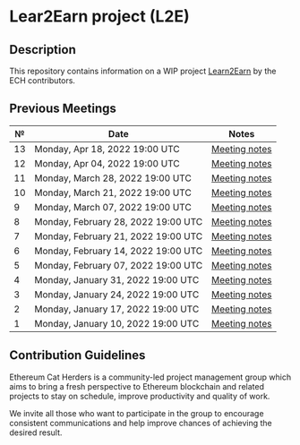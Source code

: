 # Lear2Earn project (L2E)

## Description
This repository contains information on a WIP project [Learn2Earn](https://hackmd.io/@poojaranjan/Learn2Earn) by the ECH contributors.

## Previous Meetings

 №  | Date                             | Notes          |
--- | -------------------------------- | -------------- |
  13| Monday, Apr 18, 2022 19:00 UTC | [Meeting notes](https://hackmd.io/@poojaranjan/L2Emeetingnotes#Meeting-13)|
  12| Monday, Apr 04, 2022 19:00 UTC | [Meeting notes](https://hackmd.io/@poojaranjan/L2Emeetingnotes#Meeting-12)|
  11| Monday, March 28, 2022 19:00 UTC | [Meeting notes](https://hackmd.io/@poojaranjan/L2Emeetingnotes#Meeting-11)|
  10| Monday, March 21, 2022 19:00 UTC | [Meeting notes](https://hackmd.io/@poojaranjan/L2Emeetingnotes#Meeting-10)|
  9 | Monday, March 07, 2022 19:00 UTC | [Meeting notes](https://hackmd.io/@poojaranjan/L2Emeetingnotes#Meeting-9)|
  8 | Monday, February 28, 2022 19:00 UTC | [Meeting notes](https://hackmd.io/@poojaranjan/L2Emeetingnotes#Meeting-8)|
  7 | Monday, February 21, 2022 19:00 UTC | [Meeting notes](https://hackmd.io/@poojaranjan/L2Emeetingnotes#Meeting-7)|
  6 | Monday, February 14, 2022 19:00 UTC | [Meeting notes](https://hackmd.io/@poojaranjan/L2Emeetingnotes#Meeting-6)|
  5 | Monday, February 07, 2022 19:00 UTC | [Meeting notes](https://hackmd.io/@poojaranjan/L2Emeetingnotes#Meeting-5)|
  4 | Monday, January 31, 2022 19:00 UTC  | [Meeting notes](https://hackmd.io/@poojaranjan/L2Emeetingnotes#Meeting-4) |
  3 | Monday, January 24, 2022 19:00 UTC  | [Meeting notes](https://hackmd.io/@poojaranjan/L2Emeetingnotes#Meeting-3) |
  2 | Monday, January 17, 2022 19:00 UTC  | [Meeting notes](https://hackmd.io/@poojaranjan/L2Emeetingnotes#Meeting-2) |
  1 | Monday, January 10, 2022 19:00 UTC  | [Meeting notes](https://hackmd.io/@poojaranjan/L2Emeetingnotes#Meeting-1) |


## Contribution Guidelines

Ethereum Cat Herders is a community-led project management group which aims to bring a fresh perspective to Ethereum blockchain and related projects to stay on schedule, improve productivity and quality of work.

We invite all those who want to participate in the group to encourage consistent communications and help improve chances of achieving the desired result.
